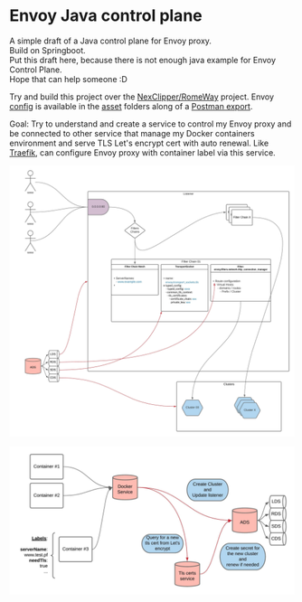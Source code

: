 Envoy Java control plane
========================

A simple draft of a Java control plane for Envoy proxy.    
Build on Springboot.  
Put this draft here, because there is not enough java example for Envoy Control Plane.  
Hope that can help someone :D

Try and build this project over the [NexClipper/RomeWay](https://github.com/NexClipper/RomeWay) project.
Envoy [config](/assets/static-conf.yaml) is available in the [asset](/assets) folders along of a [Postman export](/assets/Configure%20Envoy.postman_collection.json).

Goal: Try to understand and create a service to control my Envoy proxy and be connected to other service that manage my Docker containers environment and serve TLS Let's encrypt cert with auto renewal. Like [Traefik](https://doc.traefik.io/traefik/), can configure Envoy proxy with container label via this service.

![Envoy architecture](/assets/EnvoyProxyArch-Page1.jpeg "Envoy architecture")

![Envoy architecture](/assets/EnvoyProxyArch-Page2.jpeg "Full services architecture")
